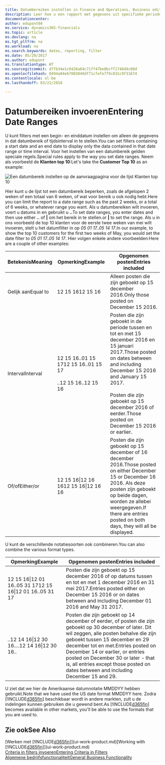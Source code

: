 ```yaml
---
title: Datumbereiken instellen in Finance and Operations, Business edition | Microsoft Docs
description: Leer hoe u een rapport met gegevens uit specifieke perioden op basis van datumbereiken in Finance and Operations, Business edition maakt.
documentationcenter: 
author: edupont04
ms.service: dynamics365-financials
ms.topic: article
ms.devlang: na
ms.tgt_pltfrm: na
ms.workload: na
ms.search.keywords: dates, reporting, filter
ms.date: 05/29/2017
ms.author: edupont
ms.translationtype: HT
ms.sourcegitcommit: d7fb34e1c9428a64c71ff47be8bcff174649c00d
ms.openlocfilehash: 0494a04e67803049df71cfefe779c831c9f31674
ms.contentlocale: nl-be
ms.lasthandoff: 03/22/2018

---
```

# <a name="entering-date-ranges"></a><span data-ttu-id="667a0-103">Datumbereiken invoeren</span><span class="sxs-lookup"><span data-stu-id="667a0-103">Entering Date Ranges</span></span> 
<span data-ttu-id="667a0-104">U kunt filters met een begin- en einddatum instellen om alleen de gegevens in dat datumbereik of tijdsinterval in te stellen.</span><span class="sxs-lookup"><span data-stu-id="667a0-104">You can set filters containing a start date and an end date to display only the data contained in that date range or time interval.</span></span> <span data-ttu-id="667a0-105">Voor het instellen van een datumbereik gelden speciale regels.</span><span class="sxs-lookup"><span data-stu-id="667a0-105">Special rules apply to the way you set date ranges.</span></span> <span data-ttu-id="667a0-106">Neem als voorbeeld de **Klanten top 10**:</span><span class="sxs-lookup"><span data-stu-id="667a0-106">Let's take the **Customer Top 10** as an example:</span></span>

![Een datumbereik instellen op de aanvraagpagina voor de lijst Klanten top 10](./media/ui-enter-date-ranges/customer-top10-list.png)

<span data-ttu-id="667a0-108">Hier kunt u de lijst tot een datumbereik beperken, zoals de afgelopen 2 weken of een totaal van 6 weken, of wat voor bereik u ook nodig hebt.</span><span class="sxs-lookup"><span data-stu-id="667a0-108">Here you can limit the report to a date range such as the past 2 weeks, or a total of 6 weeks, or whatever range you want.</span></span> <span data-ttu-id="667a0-109">Als u datumbereiken wilt invoeren, voert u datums in en gebruikt u **..**</span><span class="sxs-lookup"><span data-stu-id="667a0-109">To set date ranges, you enter dates and then use either **..**</span></span> <span data-ttu-id="667a0-110">of **|** om het bereik in te stellen.</span><span class="sxs-lookup"><span data-stu-id="667a0-110">or **|** to set the range.</span></span> <span data-ttu-id="667a0-111">Als u in ons voorbeeld de top 10 klanten voor de eerste twee weken van mei wilt invoeren, stelt u het datumfilter in op *05 01 17..05 14 17*.</span><span class="sxs-lookup"><span data-stu-id="667a0-111">In our example, to show the top 10 customers for the first two weeks of May, you would set the date filter to *05 01 17..05 14 17*.</span></span>
<span data-ttu-id="667a0-112">Hier volgen enkele andere voorbeelden:</span><span class="sxs-lookup"><span data-stu-id="667a0-112">Here are a couple of other examples:</span></span>

| <span data-ttu-id="667a0-113">Betekenis</span><span class="sxs-lookup"><span data-stu-id="667a0-113">Meaning</span></span> | <span data-ttu-id="667a0-114">Opmerking</span><span class="sxs-lookup"><span data-stu-id="667a0-114">Example</span></span> | <span data-ttu-id="667a0-115">Opgenomen posten</span><span class="sxs-lookup"><span data-stu-id="667a0-115">Entries included</span></span> |
|---|---|---|
|<span data-ttu-id="667a0-116">Gelijk aan</span><span class="sxs-lookup"><span data-stu-id="667a0-116">Equal to</span></span>| <span data-ttu-id="667a0-117">12 15 16</span><span class="sxs-lookup"><span data-stu-id="667a0-117">12 15 16</span></span> |<span data-ttu-id="667a0-118">Alleen posten die zijn geboekt op 15 december 2016.</span><span class="sxs-lookup"><span data-stu-id="667a0-118">Only those posted on December 15 2016.</span></span>|
|<span data-ttu-id="667a0-119">Interval</span><span class="sxs-lookup"><span data-stu-id="667a0-119">Interval</span></span>| <span data-ttu-id="667a0-120">12 15 16..01 15 17</span><span class="sxs-lookup"><span data-stu-id="667a0-120">12 15 16..01 15 17</span></span><br /><br /><span data-ttu-id="667a0-121">..12 15 16</span><span class="sxs-lookup"><span data-stu-id="667a0-121">..12 15 16</span></span>|<span data-ttu-id="667a0-122">Posten die zijn geboekt in de periode tussen en tot en met 15 december 2016 en 15 januari 2017.</span><span class="sxs-lookup"><span data-stu-id="667a0-122">Those posted on dates between and including December 15 2016 and January 15 2017.</span></span><br /><br /><span data-ttu-id="667a0-123">Posten die zijn geboekt op 15 december 2016 of eerder.</span><span class="sxs-lookup"><span data-stu-id="667a0-123">Those posted on December 15 2016 or earlier.</span></span>|
|<span data-ttu-id="667a0-124">Of/of</span><span class="sxs-lookup"><span data-stu-id="667a0-124">Either/or</span></span>|<span data-ttu-id="667a0-125">12 15 16&#124;12 16 16</span><span class="sxs-lookup"><span data-stu-id="667a0-125">12 15 16&#124;12 16 16</span></span>|<span data-ttu-id="667a0-126">Posten die zijn geboekt op 15 december of 16 december 2016.</span><span class="sxs-lookup"><span data-stu-id="667a0-126">Those posted on either December 15 or December 16 2016.</span></span> <span data-ttu-id="667a0-127">Als deze posten zijn geboekt op beide dagen, worden ze allebei weergegeven.</span><span class="sxs-lookup"><span data-stu-id="667a0-127">If there are entries posted on both days, they will all be displayed.</span></span>|

<span data-ttu-id="667a0-128">U kunt de verschillende notatiesoorten ook combineren.</span><span class="sxs-lookup"><span data-stu-id="667a0-128">You can also combine the various format types.</span></span>

| <span data-ttu-id="667a0-129">Opmerking</span><span class="sxs-lookup"><span data-stu-id="667a0-129">Example</span></span> | <span data-ttu-id="667a0-130">Opgenomen posten</span><span class="sxs-lookup"><span data-stu-id="667a0-130">Entries included</span></span> |
|---|---|
|<span data-ttu-id="667a0-131">12 15 16&#124;12 01 16..05 31 17</span><span class="sxs-lookup"><span data-stu-id="667a0-131">12 15 16&#124;12 01 16..05 31 17</span></span> | <span data-ttu-id="667a0-132">Posten die zijn geboekt op 15 december 2016 of op datums tussen en tot en met 1 december 2016 en 31 mei 2017.</span><span class="sxs-lookup"><span data-stu-id="667a0-132">Entries posted either on December 15 2016 or on dates between and including December 01 2016 and May 31 2017.</span></span> |
|<span data-ttu-id="667a0-133">..12 14 16&#124;12 30 16..</span><span class="sxs-lookup"><span data-stu-id="667a0-133">..12 14 16&#124;12 30 16..</span></span> | <span data-ttu-id="667a0-134">Posten die zijn geboekt op 14 december of eerder, of posten die zijn geboekt op 30 december of later. Dit wil zeggen, alle posten behalve die zijn geboekt tussen 15 december en 29 december tot en met.</span><span class="sxs-lookup"><span data-stu-id="667a0-134">Entries posted on December 14 or earlier, or entries posted on December 30 or later - that is, all entries except those posted on dates between and including December 15 and 29.</span></span> |

<span data-ttu-id="667a0-135">U ziet dat we hier de Amerikaanse datumnotatie MMDDYY hebben gebruikt.</span><span class="sxs-lookup"><span data-stu-id="667a0-135">Note that we have used the US date format MMDDYY here.</span></span> <span data-ttu-id="667a0-136">Zodra [!INCLUDE[d365fin](includes/d365fin_md.md)] beschikbaar wordt in andere markten, zult u de indelingen kunnen gebruiken die u gewend bent.</span><span class="sxs-lookup"><span data-stu-id="667a0-136">As [!INCLUDE[d365fin](includes/d365fin_md.md)] becomes available in other markets, you'll be able to use the formats that you are used to.</span></span>

## <a name="see-also"></a><span data-ttu-id="667a0-137">Zie ook</span><span class="sxs-lookup"><span data-stu-id="667a0-137">See Also</span></span>
<span data-ttu-id="667a0-138">[Werken met [!INCLUDE[d365fin](includes/d365fin_long_md.md)]](ui-work-product.md)</span><span class="sxs-lookup"><span data-stu-id="667a0-138">[Working with [!INCLUDE[d365fin](includes/d365fin_long_md.md)]](ui-work-product.md)</span></span>  
[<span data-ttu-id="667a0-139">Criteria in filters invoeren</span><span class="sxs-lookup"><span data-stu-id="667a0-139">Entering Criteria in Filters </span></span>](ui-enter-criteria-filters.md)  
[<span data-ttu-id="667a0-140">Algemene bedrijfsfunctionaliteit</span><span class="sxs-lookup"><span data-stu-id="667a0-140">General Business Functionality</span></span>](ui-across-business-areas.md)


